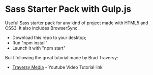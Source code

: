 # Sass Starter Pack with Gulp.js

Useful Sass starter pack for any kind of project made with HTML5 and CSS3. It also includes BrowserSync.
  - Download this repo to your desktop;
  - Run "npm install"
  - Launch it with "npm start"

Built following the great tutorial made by Brad Traversy:

* [Traversy Media](https://www.youtube.com/watch?v=rmXVmfx3rNo&t=970s) - Youtube Video Tutorial link
